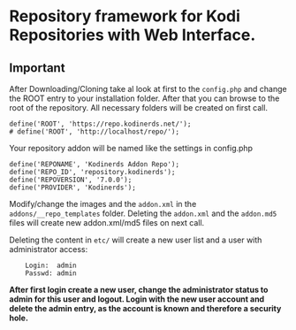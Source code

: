 <h1>Repository framework for Kodi Repositories with Web Interface.</h2>

<h2>Important</h2>

After Downloading/Cloning take al look at first to the ```config.php``` and change the ROOT entry to your installation folder.
After that you can browse to the root of the repository. All necessary folders will be created on first call.

    define('ROOT', 'https://repo.kodinerds.net/');
    # define('ROOT', 'http://localhost/repo/');

Your repository addon will be named like the settings in config.php

    define('REPONAME', 'Kodinerds Addon Repo');
    define('REPO_ID', 'repository.kodinerds');
    define('REPOVERSION', '7.0.0');
    define('PROVIDER', 'Kodinerds');

Modify/change the images and the ```addon.xml``` in the ```addons/__repo_templates``` folder. Deleting the 
```addon.xml``` and the ```addon.md5``` files will create new addon.xml/md5 files on next call.

Deleting the content in ```etc/``` will create a new user list and a user with administrator access:

        Login:  admin
        Passwd: admin

**After first login create a new user, change the administrator status to admin for this user and logout. Login 
with the new user account and delete the admin entry, as the account is known and therefore a security hole.**

